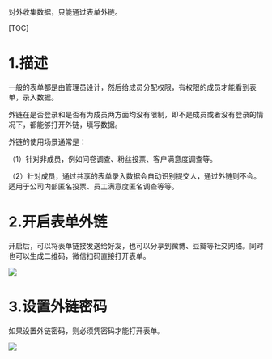 对外收集数据，只能通过表单外链。

[TOC]



# 1.描述

一般的表单都是由管理员设计，然后给成员分配权限，有权限的成员才能看到表单，录入数据。

外链在是否登录和是否有为成员两方面均没有限制，即不是成员或者没有登录的情况下，都能够打开外链，填写数据。

外链的使用场景通常是：

（1）针对非成员，例如问卷调查、粉丝投票、客户满意度调查等。

（2）针对成员，通过共享的表单录入数据会自动识别提交人，通过外链则不会。适用于公司内部匿名投票、员工满意度匿名调查等等。

# 2.开启表单外链

开启后，可以将表单链接发送给好友，也可以分享到微博、豆瓣等社交网络。同时也可以生成二维码，微信扫码直接打开表单。

![](http://docfiles.baibaoyun.com/Fk2LS0M6a27iP1lPjF94JfZjxekK)

# 3.设置外链密码

如果设置外链密码，则必须凭密码才能打开表单。

![](http://docfiles.baibaoyun.com/Ft-A7xU7f2VYUY5bdrJ-NNmruR5y)

